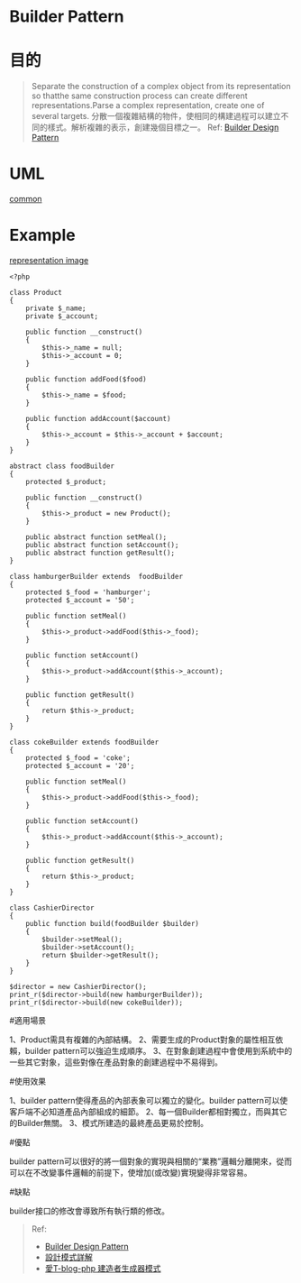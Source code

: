 # Builder Pattern


# 目的

>Separate the construction of a complex object from its representation so thatthe same construction process can create different representations.Parse a complex representation, create one of several targets.
>分散一個複雜結構的物件，使相同的構建過程可以建立不同的樣式。解析複雜的表示，創建幾個目標之一。
> Ref: [Builder Design Pattern](https://sourcemaking.com/design_patterns/builder)


# UML
[common](https://drive.google.com/open?id=0By8BAdUTQ7JpZjhXWjRqY1JwcFU)

# Example

[representation image](https://drive.google.com/open?id=0By8BAdUTQ7Jpb1AyeHVBOUY5a1k)

```
<?php

class Product
{
    private $_name;
    private $_account;

    public function __construct()
    {
        $this->_name = null;
        $this->_account = 0;
    }

    public function addFood($food)
    {
        $this->_name = $food;
    }

    public function addAccount($account)
    {
        $this->_account = $this->_account + $account;
    }
}

abstract class foodBuilder
{
    protected $_product;

    public function __construct()
    {
        $this->_product = new Product();
    }

    public abstract function setMeal();
    public abstract function setAccount();
    public abstract function getResult();
}

class hamburgerBuilder extends  foodBuilder
{
    protected $_food = 'hamburger';
    protected $_account = '50';

    public function setMeal()
    {
        $this->_product->addFood($this->_food);
    }

    public function setAccount()
    {
        $this->_product->addAccount($this->_account);
    }

    public function getResult()
    {
        return $this->_product;
    }
}

class cokeBuilder extends foodBuilder
{
    protected $_food = 'coke';
    protected $_account = '20';

    public function setMeal()
    {
        $this->_product->addFood($this->_food);
    }

    public function setAccount()
    {
        $this->_product->addAccount($this->_account);
    }

    public function getResult()
    {
        return $this->_product;
    }
}

class CashierDirector
{
    public function build(foodBuilder $builder)
    {
        $builder->setMeal();
        $builder->setAccount();
        return $builder->getResult();
    }
}

$director = new CashierDirector();
print_r($director->build(new hamburgerBuilder));
print_r($director->build(new cokeBuilder));

```


#適用場景

1、Product需具有複雜的內部結構。
2、需要生成的Product對象的屬性相互依賴，builder pattern可以強迫生成順序。
3、在對象創建過程中會使用到系統中的一些其它對象，這些對像在產品對象的創建過程中不易得到。

#使用效果

1、builder pattern使得產品的內部表象可以獨立的變化。builder pattern可以使客戶端不必知道產品內部組成的細節。
2、每一個Builder都相對獨立，而與其它的Builder無關。
3、模式所建造的最終產品更易於控制。


#優點

builder pattern可以很好的將一個對象的實現與相關的“業務”邏輯分離開來，從而可以在不改變事件邏輯的前提下，使增加(或改變)實現變得非常容易。

#缺點

builder接口的修改會導致所有執行類的修改。


> Ref:
> * [Builder Design Pattern](https://sourcemaking.com/design_patterns/builder)
> * [設計模式詳解](http://yansu.org/2014/04/19/design-patterns-of-php.html)
> * [愛T-blog-php 建造者生成器模式](http://blog.itiwin.cn/php-builder-pattern.html)

